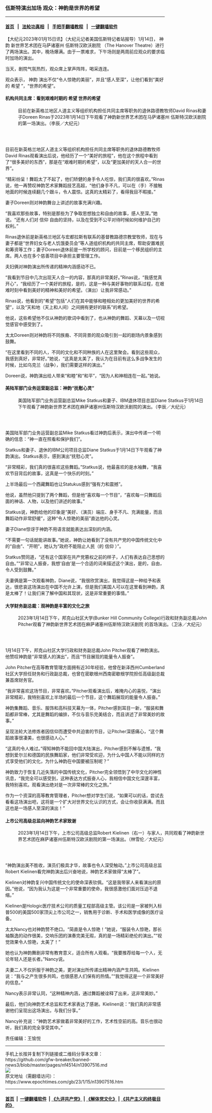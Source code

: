 ### 伍斯特演出加场 观众：神韵是世界的希望
------------------------

#### [首页](https://github.com/gfw-breaker/banned-news3/blob/master/README.md) &nbsp;&nbsp;|&nbsp;&nbsp; [法轮功真相](https://github.com/begood0513/basic/blob/master/README.md)  &nbsp;&nbsp;|&nbsp;&nbsp; [手把手翻墙教程](https://github.com/gfw-breaker/guides/wiki)  &nbsp;&nbsp;|&nbsp;&nbsp; [一键翻墙软件](https://github.com/gfw-breaker/nogfw/blob/master/README.md)  



<div><p>
 【大纪元2023年01月15日讯】（大纪元记者美国伍斯特记者站报导）1月14日，
 <ok href="https://www.epochtimes.com/gb/tag/%E7%A5%9E%E9%9F%B5.html">
  神韵
 </ok>
 新世界艺术团在马萨诸塞州
 <ok href="https://www.epochtimes.com/gb/tag/%E4%BC%8D%E6%96%AF%E7%89%B9%E6%B1%89%E6%AC%A7%E6%B2%83%E5%89%A7%E9%99%A2.html">
  伍斯特汉欧沃剧院
 </ok>
 （The Hanover Theatre）进行了两场演出。其中，晚场爆满。由于一票难求，下午场则是两周前应观众的要求临时加场的演出。
</p>
<p>
 当天，剧院气氛热烈，观众席上掌声阵阵，喝采连连。
</p>
<p>
 观众表示，
 <ok href="https://www.epochtimes.com/gb/tag/%E7%A5%9E%E9%9F%B5.html">
  神韵
 </ok>
 演出不仅“令人惊艳的美丽”，并且“感人至深”，让他们看到“美好的
 <ok href="https://www.epochtimes.com/gb/tag/%E5%B8%8C%E6%9C%9B.html">
  希望
 </ok>
 ”，“世界的希望”。
</p>
<h4>
 机构共同主席：看到艰难时期的
 <ok href="https://www.epochtimes.com/gb/tag/%E5%B8%8C%E6%9C%9B.html">
  希望
 </ok>
 世界的希望
</h4>
<figure aria-describedby="caption-attachment-13907529" class="wp-caption aligncenter" id="attachment_13907529" style="width: 600px">
 <ok href="https://i.epochtimes.com/assets/uploads/2023/01/id13907529-2301141713502124.jpg" target="_blank">
  <img alt="" class="size-large wp-image-13907529" src="https://i.epochtimes.com/assets/uploads/2023/01/id13907529-2301141713502124-600x401.jpg" title=""/>
 </ok>
 <br/><figcaption class="wp-caption-text" id="caption-attachment-13907529">
  目前在新英格兰地区人道主义等组织机构担任共同主席等职务的退休路德教牧师David Rinas和妻子Doreen Rinas于2023年1月14日下午观看了神韵新世界艺术团在马萨诸塞州
  <ok href="https://www.epochtimes.com/gb/tag/%E4%BC%8D%E6%96%AF%E7%89%B9%E6%B1%89%E6%AC%A7%E6%B2%83%E5%89%A7%E9%99%A2.html">
   伍斯特汉欧沃剧院
  </ok>
  的第一场演出。（李辰／大纪元）
 </figcaption><br/>
</figure><br/>
<p>
 目前在新英格兰地区人道主义等组织机构担任共同主席等职务的退休路德教牧师David Rinas观看演出后说，他经历了一个“美好的旅程”，他在这个旅程中看到了“很多美好的东西”，那是在“艰难时期的希望”，以及“更加美好的天人合一的世界”。
</p>
<p>
 “精彩纷呈！舞蹈太了不起了，他们矫健的身手令人吃惊，我们真的很喜欢。”Rinas说，他一再赞叹神韵艺术家舞蹈技艺高超，“他们身手不凡，可以在（手）不接触地面的时候连续翻几个跟斗，令人震惊。这真的太精彩了，看得我目不暇接。”
</p>
<p>
 妻子Doreen则对神韵舞台上讲述的故事充满兴趣。
</p>
<p>
 “我喜欢那些故事，特别是那些为了争取思想独立和自由的故事，感人至深。”她说。“还有人们对
 <ok href="https://www.epochtimes.com/gb/tag/%E4%BF%A1%E4%BB%B0.html">
  信仰
 </ok>
 自由的坚持，以及在受到不公平对待时候如何维护自己的权利。”
</p>
<p>
 Rinas退休前是新英格兰地区与宏都拉斯有联系的基督教路德宗教堂牧师，现在与妻子都是“世界妇女与老人饥饿委员会”等人道组织机构的共同主席，帮助安置难民和筹资等工作；妻子Doreen退休前是一所学校的顾问，目前是一个移民组织的主席。两人也在多个慈善项目中承担主要管理工作。
</p>
<p>
 夫妇俩对神韵演出所传递的精神内涵感动不已。
</p>
<p>
 “我看到节目中几次出现天人合一的内容，那真的非常美好。”Rinas说，“我感觉真开心”，“我经历了一个美好的旅程，是的，这是一种与美好事物的联系过程，在艰难时刻中看到美好的精神和美好的希望。（演出）让我非常感动。”
</p>
<p>
 Rinas说，他看到的“希望”包括“人们在其中能够和睦相处的更加美好的世界的希望”，以及“天和地（天上和人间）之间拥有更好的联系”的希望。
</p>
<p>
 他说，这些希望他不仅从神韵的歌词中看到了，也从神韵的舞蹈、天幕以及一切视觉感官中感受到了。
</p>
<p>
 太太Doreen则对神韵将不同族裔、不同背景的观众吸引到一起的剧场内景象感到鼓舞。
</p>
<p>
 “在这里看到不同的人，不同的文化和不同种族的人在这里聚会。看到这些观众，我感到真好，非常好。”她说，“这真是太美了，我认为在目前有这么多战争发生的时候，比如乌克兰（战争），我们需要这样的演出。”
</p>
<p>
 Doreen说，神韵演出给人带来“和睦”和“和平”，“因为人和神相连在一起。”她说。
</p>
<h4>
 美陆军部门业务运营副总监：神韵“抚慰心灵”
</h4>
<figure aria-describedby="caption-attachment-13907532" class="wp-caption aligncenter" id="attachment_13907532" style="width: 600px">
 <ok href="https://i.epochtimes.com/assets/uploads/2023/01/id13907532-2301141713522124.jpg" target="_blank">
  <img alt="" class="size-large wp-image-13907532" src="https://i.epochtimes.com/assets/uploads/2023/01/id13907532-2301141713522124-600x401.jpg" title=""/>
 </ok>
 <br/><figcaption class="wp-caption-text" id="caption-attachment-13907532">
  美国陆军部门业务运营副总监Mike Statkus和妻子、IBM退休项目总监Diane Statkus于1月14日下午观看了神韵新世界艺术团在麻萨诸塞州伍斯特汉欧沃剧院的演出。（李辰／大纪元）
 </figcaption><br/>
</figure><br/>
<p>
 美国陆军部门业务运营副总监Mike Statkus看过神韵后表示，演出中传递一个明确的信息：“神一直在照看和保护我们”。
</p>
<p>
 Statkus和妻子、退休的IBM公司项目总监Diane Statkus于1月14日下午观看了神韵演出。Statkus表示，感到演出“抚慰心灵”。
</p>
<p>
 “非常精彩，我们真的很喜欢这些舞蹈。”Statkus说，他最喜欢的是水袖舞，“我喜欢节目背后的故事，这真是一个快乐的时刻。”
</p>
<p>
 上半场最后一个西藏舞蹈也让Statukus感到“强有力和震撼”。
</p>
<p>
 他说，虽然他只提到了两个舞蹈，但是他“喜欢每一个节目”，“喜欢每一只舞蹈后面的神话、人物，以及他们讲述的故事。”
</p>
<p>
 Statkus说，神韵给他的印象是“美好、（演员）端庄、身手不凡、充满能量，而且舞蹈动作非常舒缓”，这种“令人惊艳的美丽”直达他的心灵。
</p>
<p>
 妻子Diane惊讶于神韵不用语言就能表达出深刻的内涵。
</p>
<p>
 “不需要一句话就能讲故事。”她说，神韵让她看到了没有共产党的中国传统文化中的“自由”、“开明”，她认为“政府不能阻止人民（的
 <ok href="https://www.epochtimes.com/gb/tag/%E4%BF%A1%E4%BB%B0.html">
  信仰
 </ok>
 ）”。
</p>
<p>
 Statkus赞同道，“还有这个国家在共产党篡权之前的样子，人们有表达自己思想的自由。”“非常让人振奋，我想‘自由’是一个合适的词来描述这个演出，是的，自由，令人受到鼓舞。”
</p>
<p>
 夫妻俩是第一次观看神韵，Diane说，“我很欣赏演出，我觉得这是一种给予和表达，很悲哀这场演出在中国不允许上演，但是我们美国人可以在这里看到神韵，真是太棒了！让我们来了解中国和其现状，这是非常重要的事情。”
</p>
<h4>
 大学财务副总裁：观神韵是丰富的文化之旅
</h4>
<figure aria-describedby="caption-attachment-13907535" class="wp-caption aligncenter" id="attachment_13907535" style="width: 600px">
 <ok href="https://i.epochtimes.com/assets/uploads/2023/01/id13907535-2301141657282124.jpg" target="_blank">
  <img alt="" class="size-large wp-image-13907535" src="https://i.epochtimes.com/assets/uploads/2023/01/id13907535-2301141657282124-600x400.jpg" title=""/>
 </ok>
 <br/><figcaption class="wp-caption-text" id="caption-attachment-13907535">
  2023年1月14日下午，邦克山社区大学(Bunker Hill Community College)行政和财务副总裁John Pitcher观看了神韵新世界艺术团在麻萨诸塞州伍斯特汉欧沃剧院 的首场演出。（卫泳／大纪元）
 </figcaption><br/>
</figure><br/>
<p>
 1月14日下午，邦克山社区大学行政和财务副总裁John Pitcher观看了神韵演出。他赞叹神韵是“非常感人的演出”，而且“节目展现的能量令人振奋”。
</p>
<p>
 John Pitcher在高等教育管理方面拥有近30年经验，他曾在新泽西州Cumberland社区大学担任财务和行政副总裁，也曾在密歇根州西南密歇根学院担任高级副总裁兼首席财务官。
</p>
<p>
 “我非常喜欢这场节目，非常喜欢。”Pitcher观看演出后，难掩内心的喜悦，“演出非常精彩，我特别喜欢上半场的最后一个节目，这个舞蹈展现的能量令人振奋。”
</p>
<p>
 神韵集舞蹈、音乐、服饰和高科技天幕为一体，Pitcher感到耳目一新，“服装和舞蹈都非常棒，尤其是舞蹈的编排，不仅与音乐完美结合，而且讲述了非常美妙的故事。”
</p>
<p>
 呈现法轮大法修炼者因信仰而遭受中共迫害的节目，让Pitcher深感痛心，“这个舞蹈故事很凄美，也很感动人心。”
</p>
<p>
 “这真的令人难过。”得知神韵不能回中国大陆演出，Pitcher感到不解与遗憾，“我想到爱尔兰和德国的民族舞蹈家，他们非常受欢迎，为什么中国人不能以同样的方式享受他们的文化，为什么神韵在中国要被压制呢？”
</p>
<p>
 神韵致力于恢复几近失落的中国传统文化，Pitcher完全领悟到了中华文化的神性讯息，“我完全可以感受到，这种表达方式振奋人心，我相信中国文化深邃丰富，我特别喜欢。观看演出绝对是一次非常棒的文化之旅。”
</p>
<p>
 作为一个资深的高等教育管理者，Pitcher想对学生们说，“如果可以的话，尝试去看看这场演出吧，这将是一个扩大对世界文化认识的方式，会让你收获满满。而且这也是一场感人至深的演出！”
</p>
<h4>
 上市公司高级总监向神韵艺术家致谢
</h4>
<figure aria-describedby="caption-attachment-13907536" class="wp-caption aligncenter" id="attachment_13907536" style="width: 600px">
 <ok href="https://i.epochtimes.com/assets/uploads/2023/01/id13907536-2301141654162124.jpg" target="_blank">
  <img alt="" class="size-large wp-image-13907536" src="https://i.epochtimes.com/assets/uploads/2023/01/id13907536-2301141654162124-600x400.jpg" title=""/>
 </ok>
 <br/><figcaption class="wp-caption-text" id="caption-attachment-13907536">
  2023年1月14日下午，上市公司高级总监Robert Kielinen（右一）与家人，共同观看了神韵新世界艺术团在麻萨诸塞州伍斯特汉欧沃剧院的第一场演出。（林雪伦／大纪元）
 </figcaption><br/>
</figure><br/>
<p>
 “神韵演出美不胜收，演员们极具才华，故事也令人深受触动。”上市公司高级总监Robert Kielinen看完神韵演出后兴奋地说，神韵艺术家做得“太棒了”。
</p>
<p>
 Kielinen对神韵复兴中国传统文化的使命深表钦佩。“这是我带家人来看演出的原因。”他说，“因为我认为这是一个非常重要的使命，我很感激他们面对压迫不退缩。”
</p>
<p>
 Kielinen是Hologic医疗技术公司的质量工程部高级主管。该公司是一家被列入标普500的美国500家顶尖上市公司之一，销售用于诊断、手术和医学成像的医疗设备。
</p>
<p>
 太太Nancy也对神韵赞不绝口。“简直是令人惊艳！”她说，“服装令人惊艳，那长袖飘逸的动作很美，交响乐团的演奏完美无瑕，真的是一场精彩绝伦的演出。”“视觉效果令人惊艳，太美了！”
</p>
<p>
 她也认为神韵舞剧非常有教育意义，适合所有人观看。“我要推荐给每一个人，无论年轻人还是长者。”Nancy说。
</p>
<p>
 夫妻二人不仅折服于神韵之美，更对演出所传递出精神内涵产生共鸣。Kielinen说：“我与之产生很多共鸣，也很感恩人们保有的热情。”“我觉得这是一个非常美好的信息。”
</p>
<p>
 Nancy表示非常认同，“这种精神内涵，通过舞蹈被诠释了出来，这非常美妙。”
</p>
<p>
 最后，他们向神韵艺术总监和艺术家表达了感谢。Kielinen说：“我们真的非常感谢他们呈现出这场演出，与我们分享。”
</p>
<p>
 Nancy补充说：“神韵艺术家做着非常美好的工作，艺术性空前的高。音乐也很动听，我们真的完全享受其中。”
</p>
<p>
 责任编辑：王愉悦
</p>
</div>
<hr/>
手机上长按并复制下列链接或二维码分享本文章：<br/>
https://github.com/gfw-breaker/banned-news3/blob/master/pages/nf4514/n13907516.md <br/>
<a href='https://github.com/gfw-breaker/banned-news3/blob/master/pages/nf4514/n13907516.md'><img src='https://github.com/gfw-breaker/banned-news3/blob/master/pages/nf4514/n13907516.md.png'/></a> <br/>
原文地址（需翻墙访问）：https://www.epochtimes.com/gb/23/1/15/n13907516.htm


------------------------
#### [首页](https://github.com/gfw-breaker/banned-news3/blob/master/README.md) &nbsp;|&nbsp; [一键翻墙软件](https://github.com/gfw-breaker/nogfw/blob/master/README.md) &nbsp;| [《九评共产党》](https://github.com/gfw-breaker/9ping.md/blob/master/README.md#九评之一评共产党是什么) | [《解体党文化》](https://github.com/gfw-breaker/jtdwh.md/blob/master/README.md) | [《共产主义的终极目的》](https://github.com/gfw-breaker/gczydzjmd.md/blob/master/README.md)


<img src='http://gfw-breaker.win/banned-news3/pages/nf4514/n13907516.md' width='0px' height='0px'/>